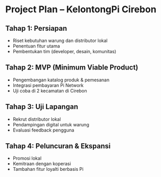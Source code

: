 # Project Plan – KelontongPi Cirebon

## Tahap 1: Persiapan
- Riset kebutuhan warung dan distributor lokal
- Penentuan fitur utama
- Pembentukan tim (developer, desain, komunitas)

## Tahap 2: MVP (Minimum Viable Product)
- Pengembangan katalog produk & pemesanan
- Integrasi pembayaran Pi Network
- Uji coba di 2 kecamatan di Cirebon

## Tahap 3: Uji Lapangan
- Rekrut distributor lokal
- Pendampingan digital untuk warung
- Evaluasi feedback pengguna

## Tahap 4: Peluncuran & Ekspansi
- Promosi lokal
- Kemitraan dengan koperasi
- Tambahan fitur loyalti berbasis Pi
